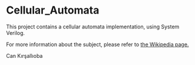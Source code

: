 # Cellular_Automata

This project contains a cellular automata implementation, using System Verilog.

For more information about the subject, please refer to [the Wikipedia page.](https://en.wikipedia.org/wiki/Cellular_automaton)

Can Kırşallıoba
